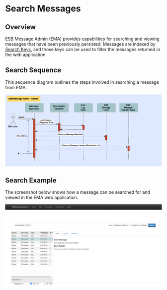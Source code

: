 # Search Messages

## Overview
ESB Message Admin (EMA) provides capabilities for searching and viewing messages that have been previously persisted.
Messages are indexed by [Search Keys](/search-keys/README.md), and those keys can be used to filter the messages
returned in the web application

## Search Sequence
This sequence diagram outlines the steps involved in searching a message from EMA.

![Persist Sequence](/images/ema-sequence-search.png)

## Search Example
The screenshot below shows how a message can be searched for and viewed in the EMA web application.

![Search Screenshot](/images/ema-screenshot-search.png)